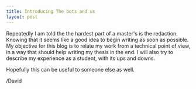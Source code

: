 ```yaml
---
title: Introducing The bots and us
layout: post
---
```


Repeatedly I am told the the hardest part of a master's is the redaction.
Knowing that it seems like a good idea to begin writing as soon as possible. My
objective for this blog is to relate my work from a technical point of view, in
a way that should help writing my thesis in the end. I will also try to describe
my experience as a student, with its ups and downs.

Hopefully this can be useful to someone else as well.

/David
